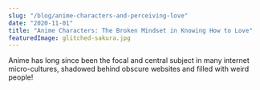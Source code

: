 ```yaml
---
slug: "/blog/anime-characters-and-perceiving-love"
date: "2020-11-01"
title: "Anime Characters: The Broken Mindset in Knowing How to Love"
featuredImage: glitched-sakura.jpg
---
```


Anime has long since been the focal and central subject in many internet micro-cultures, shadowed behind obscure websites and filled with weird people!